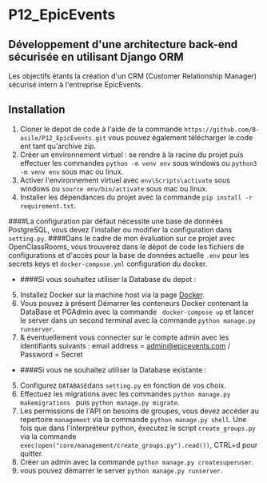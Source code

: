 # P12_EpicEvents
## Développement d'une architecture back-end sécurisée en utilisant Django ORM  
Les objectifs étants la création d'un CRM (Customer Relationship Manager) sécurisé intern à l'entreprise EpicEvents.

## Installation

1. Cloner le depot de code à l'aide de la commande `https://github.com/B-asile/P12_EpicEvents.git` vous pouvez également télécharger le code ent tant qu'archive zip.
2. Créer un environnement virtuel : se rendre à la racine du projet puis effectuer les commandes `python -m venv env` sous windows ou `python3 -m venv env` sous mac ou linux.
3. Activer l'environnement virtuel avec `env\Scripts\activate` sous windows ou `source env/bin/activate` sous mac ou linux.
4. Installer les dépendances du projet avec la commande `pip install -r requirement.txt`.

####La configuration par défaut nécessite une base de données PostgreSQL, vous devez l'installer ou modifier la configuration dans `setting.py`.
####Dans le cadre de mon évaluation sur ce projet avec OpenClassRooms, vous trouverez dans le dépot de code les fichiers de configurations et d'accès pour la base de données actuelle `.env` pour les secrets keys et `docker-compose.yml` configuration du docker.

- ####Si vous souhaitez utiliser la Database du depot :
5. Installez Docker sur la machine host via la page [Docker](https://www.docker.com/).  
6. Vous pouvez à présent Démarrer les conteneurs Docker contenant la DataBase et PGAdmin avec la commande ` docker-compose up` et lancer le server dans un second terminal avec la commande `python manage.py runserver`.
7. & éventuellement vous connecter sur le compte admin avec les identifiants suivants : email address = admin@epicevents.com / Password = Secret  

- ####Si vous ne souhaitez utiliser la Database existante :
5. Configurez `DATABASE`dans `setting.py` en fonction de vos choix.  
6. Effectuez les migrations avec les commandes `python manage.py makemigrations ` puis `python manage.py migrate`.
7. Les permissions de l'API on besoins de groupes, vous devez accéder au repertoire `management` via la commande `python manage.py shell`. Une fois que dans l'interpréteur python, éxecutez le script `create_groups.py` via la commande `exec(open("core/management/create_groups.py").read())`, CTRL+d pour quitter.  
8. Créer un admin avec la commande `python manage.py createsuperuser`.  
9. vous pouvez démarrer le server `python manage.py runserver`.

